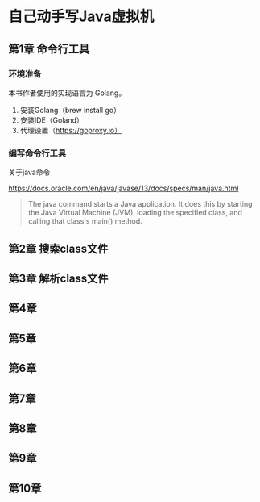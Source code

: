 # 自己动手写Java虚拟机



## 第1章 命令行工具
### 环境准备
本书作者使用的实现语言为 Golang。
1. 安装Golang（brew install go）
2. 安装IDE（Goland）
3. 代理设置（https://goproxy.io）



### 编写命令行工具
关于java命令

https://docs.oracle.com/en/java/javase/13/docs/specs/man/java.html

> The java command starts a Java application. It does this by starting the Java Virtual Machine (JVM), loading the specified class, and calling that class's main() method.





## 第2章 搜索class文件

## 第3章 解析class文件

## 第4章 

## 第5章

## 第6章

## 第7章

## 第8章

## 第9章

## 第10章